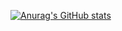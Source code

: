 [![Anurag's GitHub stats](https://github-readme-stats.vercel.app/api?username=Ivorforce&hide_rank=true&disable_animations=true&theme=transparent&bg_color=00000000&hide_border=true)](https://github.com/anuraghazra/github-readme-stats)
